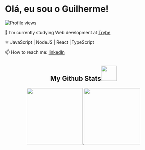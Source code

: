 <h1 align="left">Olá, eu sou o Guilherme!</h1>
<p align="left"> <img src="https://komarev.com/ghpvc/?username=guiaquino92&color=blueviolet" alt="Profile views" /> 

  🌱 I’m currently studying Web development at [Trybe](https://github.com/betrybe/)
  
   ⚛️ JavaScript | NodeJS | React | TypeScript
  
  📫 How to reach me: [linkedIn](https://www.linkedin.com/in/guilherme-aquino92/)
  
   
  <h2 align="center">
    My Github Stats<img src="https://media.giphy.com/media/VgCDAzcKvsR6OM0uWg/giphy.gif" width="50">
  </h2>

<div align="center">
  <a href="https://github.com/GuiAquinoDev">
  <img height="180em" src="https://github-readme-stats.vercel.app/api?username=GuiAquinoDev&show_icons=true&theme=omni&include_all_commits=true&count_private=true"/>
  <img height="180em" src="https://github-readme-stats.vercel.app/api/top-langs/?username=GuiAquinoDev&layout=compact&langs_count=7&theme=omni"/>
</div>


